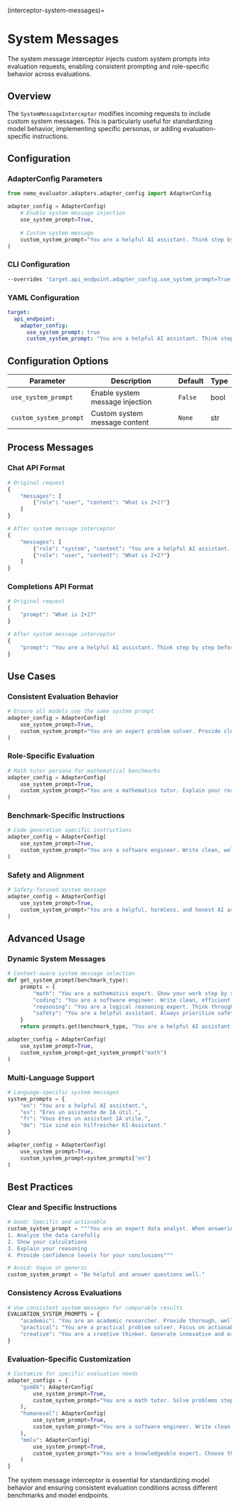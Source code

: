 (interceptor-system-messages)=

# System Messages

The system message interceptor injects custom system prompts into evaluation requests, enabling consistent prompting and role-specific behavior across evaluations.

## Overview

The `SystemMessageInterceptor` modifies incoming requests to include custom system messages. This is particularly useful for standardizing model behavior, implementing specific personas, or adding evaluation-specific instructions.

## Configuration

### AdapterConfig Parameters

```python
from nemo_evaluator.adapters.adapter_config import AdapterConfig

adapter_config = AdapterConfig(
    # Enable system message injection
    use_system_prompt=True,
    
    # Custom system message
    custom_system_prompt="You are a helpful AI assistant. Think step by step before answering."
)
```

### CLI Configuration
```bash
--overrides 'target.api_endpoint.adapter_config.use_system_prompt=True,target.api_endpoint.adapter_config.custom_system_prompt="You are a helpful assistant."'
```

### YAML Configuration
```yaml
target:
  api_endpoint:
    adapter_config:
      use_system_prompt: true
      custom_system_prompt: "You are a helpful AI assistant. Think step by step before answering."
```

## Configuration Options

| Parameter | Description | Default | Type |
|-----------|-------------|---------|------|
| `use_system_prompt` | Enable system message injection | `False` | bool |
| `custom_system_prompt` | Custom system message content | `None` | str |

## Process Messages

### Chat API Format
```python
# Original request
{
    "messages": [
        {"role": "user", "content": "What is 2+2?"}
    ]
}

# After system message interceptor
{
    "messages": [
        {"role": "system", "content": "You are a helpful AI assistant. Think step by step before answering."},
        {"role": "user", "content": "What is 2+2?"}
    ]
}
```

### Completions API Format
```python
# Original request
{
    "prompt": "What is 2+2?"
}

# After system message interceptor
{
    "prompt": "You are a helpful AI assistant. Think step by step before answering.\n\nWhat is 2+2?"
}
```

## Use Cases

### Consistent Evaluation Behavior
```python
# Ensure all models use the same system prompt
adapter_config = AdapterConfig(
    use_system_prompt=True,
    custom_system_prompt="You are an expert problem solver. Provide clear, accurate answers."
)
```

### Role-Specific Evaluation
```python
# Math tutor persona for mathematical benchmarks
adapter_config = AdapterConfig(
    use_system_prompt=True,
    custom_system_prompt="You are a mathematics tutor. Explain your reasoning step by step and show all calculations clearly."
)
```

### Benchmark-Specific Instructions
```python
# Code generation specific instructions
adapter_config = AdapterConfig(
    use_system_prompt=True,
    custom_system_prompt="You are a software engineer. Write clean, well-documented code with appropriate comments."
)
```

### Safety and Alignment
```python
# Safety-focused system message
adapter_config = AdapterConfig(
    use_system_prompt=True,
    custom_system_prompt="You are a helpful, harmless, and honest AI assistant. Always prioritize safety and accuracy in your responses."
)
```

## Advanced Usage

### Dynamic System Messages
```python
# Context-aware system message selection
def get_system_prompt(benchmark_type):
    prompts = {
        "math": "You are a mathematics expert. Show your work step by step.",
        "coding": "You are a software engineer. Write clean, efficient code.",
        "reasoning": "You are a logical reasoning expert. Think through problems systematically.",
        "safety": "You are a helpful assistant. Always prioritize safety and ethical considerations."
    }
    return prompts.get(benchmark_type, "You are a helpful AI assistant.")

adapter_config = AdapterConfig(
    use_system_prompt=True,
    custom_system_prompt=get_system_prompt("math")
)
```

### Multi-Language Support
```python
# Language-specific system messages
system_prompts = {
    "en": "You are a helpful AI assistant.",
    "es": "Eres un asistente de IA útil.",
    "fr": "Vous êtes un assistant IA utile.",
    "de": "Sie sind ein hilfreicher KI-Assistent."
}

adapter_config = AdapterConfig(
    use_system_prompt=True,
    custom_system_prompt=system_prompts["en"]
)
```

## Best Practices

### Clear and Specific Instructions
```python
# Good: Specific and actionable
custom_system_prompt = """You are an expert data analyst. When answering questions:
1. Analyze the data carefully
2. Show your calculations
3. Explain your reasoning
4. Provide confidence levels for your conclusions"""

# Avoid: Vague or generic
custom_system_prompt = "Be helpful and answer questions well."
```

### Consistency Across Evaluations
```python
# Use consistent system messages for comparable results
EVALUATION_SYSTEM_PROMPTS = {
    "academic": "You are an academic researcher. Provide thorough, well-reasoned responses.",
    "practical": "You are a practical problem solver. Focus on actionable solutions.",
    "creative": "You are a creative thinker. Generate innovative and original ideas."
}
```

### Evaluation-Specific Customization
```python
# Customize for specific evaluation needs
adapter_configs = {
    "gsm8k": AdapterConfig(
        use_system_prompt=True,
        custom_system_prompt="You are a math tutor. Solve problems step by step."
    ),
    "humaneval": AdapterConfig(
        use_system_prompt=True, 
        custom_system_prompt="You are a software engineer. Write clean Python code."
    ),
    "mmlu": AdapterConfig(
        use_system_prompt=True,
        custom_system_prompt="You are a knowledgeable expert. Choose the best answer."
    )
}
```

The system message interceptor is essential for standardizing model behavior and ensuring consistent evaluation conditions across different benchmarks and model endpoints.
